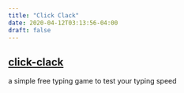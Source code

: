 ```yaml
---
title: "Click Clack"
date: 2020-04-12T03:13:56-04:00
draft: false
---
```


## [click-clack](https://jamesdixon.dev/click-clack)

a simple free typing game to test your typing speed
